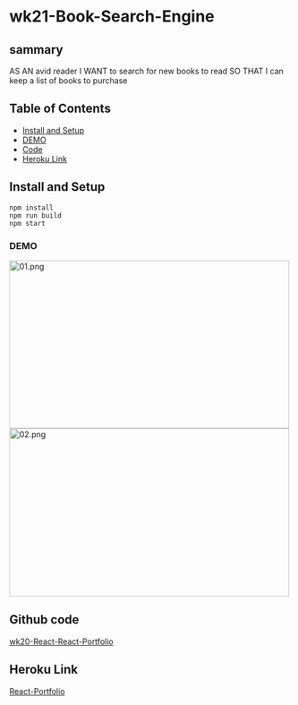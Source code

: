 # wk21-Book-Search-Engine

## sammary

AS AN avid reader
I WANT to search for new books to read
SO THAT I can keep a list of books to purchase


## Table of Contents

- [Install and Setup](#install-and-setup)
- [DEMO](#demo)
- [Code](#github-code)
- [Heroku Link](#heroku-link)

## Install and Setup
```
npm install
npm run build
npm start

```

### DEMO

<image src="src/assets/01.png" alt="01.png" width="500" height="300">
<image src="src/assets/02.png" alt="02.png" width="500" height="300">



## Github code

<a href="https://github.com/elsa5152/wk20-React-React-Portfolio.git" >wk20-React-React-Portfolio</a>

## Heroku Link

[React-Portfolio](https://wk20-react-portfolio.herokuapp.com/)
